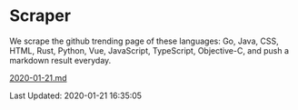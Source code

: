 # Scraper

We scrape the github trending page of these languages: Go, Java, CSS, HTML, Rust, Python, Vue, JavaScript, TypeScript, Objective-C, and push a markdown result everyday.

[2020-01-21.md](https://github.com/yangwenmai/Scraper/blob/master/2020-01-21.md)

Last Updated: 2020-01-21 16:35:05